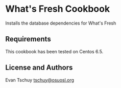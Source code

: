 What's Fresh Cookbook
=====================
Installs the database dependencies for What's Fresh

Requirements
------------
This cookbook has been tested on Centos 6.5.

License and Authors
-------------------
Evan Tschuy <tschuy@osuosl.org>
